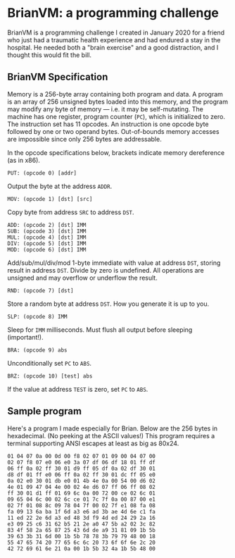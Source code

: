 # BrianVM: a programming challenge

BrianVM is a programming challenge I created in January 2020 for a friend
who just had a traumatic health experience and had endured a stay in the
hospital. He needed both a "brain exercise" and a good distraction, and I
thought this would fit the bill.

## BrianVM Specification

Memory is a 256-byte array containing both program and data. A program is
an array of 256 unsigned bytes loaded into this memory, and the program
may modify any byte of memory — i.e. it may be self-mutating. The machine
has one register, program counter (`PC`), which is initialized to zero.
The instruction set has 11 opcodes. An instruction is one opcode byte
followed by one or two operand bytes.  Out-of-bounds memory accesses are
impossible since only 256 bytes are addressable.

In the opcode specifications below, brackets indicate memory dereference
(as in x86).

    PUT: (opcode 0) [addr]

Output the byte at the address `ADDR`.

    MOV: (opcode 1) [dst] [src]

Copy byte from address `SRC` to address `DST`.

    ADD: (opcode 2) [dst] IMM
    SUB: (opcode 3) [dst] IMM
    MUL: (opcode 4) [dst] IMM
    DIV: (opcode 5) [dst] IMM
    MOD: (opcode 6) [dst] IMM

Add/sub/mul/div/mod 1-byte immediate with value at address `DST`, storing
result in address `DST`. Divide by zero is undefined. All operations are
unsigned and may overflow or underflow the result.

    RND: (opcode 7) [dst]

Store a random byte at address `DST`. How you generate it is up to you.

    SLP: (opcode 8) IMM

Sleep for `IMM` milliseconds. Must flush all output before sleeping
(important!).

    BRA: (opcode 9) abs

Unconditionally set `PC` to `ABS`.

    BRZ: (opcode 10) [test] abs

If the value at address `TEST` is zero, set `PC` to `ABS`.

## Sample program

Here's a program I made especially for Brian. Below are the 256 bytes in
hexadecimal. (No peeking at the ASCII values!) This program requires a
terminal supporting ANSI escapes at least as big as 80x24.

    01 04 07 0a 00 0d 00 f8 02 07 01 09 00 04 07 00
    02 07 f8 07 e0 06 e0 3a 07 df 06 df 18 01 ff df
    06 ff 0a 02 ff 30 01 d9 ff 05 df 0a 02 df 30 01
    d8 df 01 ff e0 06 ff 0a 02 ff 30 01 dc ff 05 e0
    0a 02 e0 30 01 db e0 01 4b 4e 0a 00 54 00 d6 02
    4e 01 09 47 04 4e 00 02 4e d6 07 ff 06 ff 08 02
    ff 30 01 d1 ff 01 69 6c 0a 00 72 00 ce 02 6c 01
    09 65 04 6c 00 02 6c ce 01 7c 7f 0a 00 87 00 e1
    02 7f 01 08 8c 09 78 04 7f 00 02 7f e1 08 fa 08
    fa 09 13 6a ba 1f 6d a3 e6 ad 3b ae 4d 6e c1 fa
    11 ed 22 2e 6d a3 ed 48 3d f9 4d ed 24 29 2a 16
    e3 09 25 c6 31 62 b5 21 2e a0 47 5b a2 02 3c 82
    83 4f 58 2a 65 87 25 43 6d de a9 31 81 09 1b 5b
    39 63 3b 31 6d 00 1b 5b 78 78 3b 79 79 48 00 18
    55 47 65 74 20 77 65 6c 6c 20 73 6f 6f 6e 2c 20
    42 72 69 61 6e 21 0a 00 1b 5b 32 4a 1b 5b 48 00
